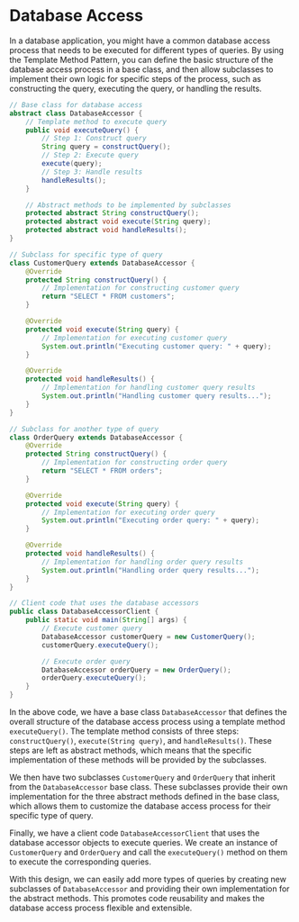 # Database Access
In a database application, you might have a common database access process that needs to be executed for different types of queries. By using the Template Method Pattern, you can define the basic structure of the database access process in a base class, and then allow subclasses to implement their own logic for specific steps of the process, such as constructing the query, executing the query, or handling the results.
```java
// Base class for database access
abstract class DatabaseAccessor {
    // Template method to execute query
    public void executeQuery() {
        // Step 1: Construct query
        String query = constructQuery();
        // Step 2: Execute query
        execute(query);
        // Step 3: Handle results
        handleResults();
    }

    // Abstract methods to be implemented by subclasses
    protected abstract String constructQuery();
    protected abstract void execute(String query);
    protected abstract void handleResults();
}

// Subclass for specific type of query
class CustomerQuery extends DatabaseAccessor {
    @Override
    protected String constructQuery() {
        // Implementation for constructing customer query
        return "SELECT * FROM customers";
    }

    @Override
    protected void execute(String query) {
        // Implementation for executing customer query
        System.out.println("Executing customer query: " + query);
    }

    @Override
    protected void handleResults() {
        // Implementation for handling customer query results
        System.out.println("Handling customer query results...");
    }
}

// Subclass for another type of query
class OrderQuery extends DatabaseAccessor {
    @Override
    protected String constructQuery() {
        // Implementation for constructing order query
        return "SELECT * FROM orders";
    }

    @Override
    protected void execute(String query) {
        // Implementation for executing order query
        System.out.println("Executing order query: " + query);
    }

    @Override
    protected void handleResults() {
        // Implementation for handling order query results
        System.out.println("Handling order query results...");
    }
}

// Client code that uses the database accessors
public class DatabaseAccessorClient {
    public static void main(String[] args) {
        // Execute customer query
        DatabaseAccessor customerQuery = new CustomerQuery();
        customerQuery.executeQuery();

        // Execute order query
        DatabaseAccessor orderQuery = new OrderQuery();
        orderQuery.executeQuery();
    }
}
```

In the above code, we have a base class `DatabaseAccessor` that defines the overall structure of the database access process using a template method `executeQuery()`. The template method consists of three steps: `constructQuery()`, `execute(String query)`, and `handleResults()`. These steps are left as abstract methods, which means that the specific implementation of these methods will be provided by the subclasses.

We then have two subclasses `CustomerQuery` and `OrderQuery` that inherit from the `DatabaseAccessor` base class. These subclasses provide their own implementation for the three abstract methods defined in the base class, which allows them to customize the database access process for their specific type of query.

Finally, we have a client code `DatabaseAccessorClient` that uses the database accessor objects to execute queries. We create an instance of `CustomerQuery` and `OrderQuery` and call the `executeQuery()` method on them to execute the corresponding queries.

With this design, we can easily add more types of queries by creating new subclasses of `DatabaseAccessor` and providing their own implementation for the abstract methods. This promotes code reusability and makes the database access process flexible and extensible.